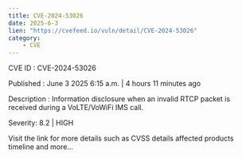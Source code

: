 ```yaml
---
title: CVE-2024-53026
date: 2025-6-3
lien: "https://cvefeed.io/vuln/detail/CVE-2024-53026"
category:
    - CVE
---
```


CVE ID : CVE-2024-53026

Published :  June 3
2025
6:15 a.m. | 4 hours
11 minutes ago

Description : Information disclosure when an invalid RTCP packet is received during a VoLTE/VoWiFi IMS call.

Severity: 8.2 | HIGH

Visit the link for more details
such as CVSS details
affected products
timeline
and more...
